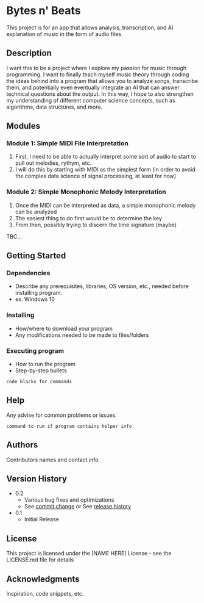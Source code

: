 # Bytes n' Beats
This project is for an app that allows analysis, transcription, and AI explanation of music in the form of audio files.

## Description
I want this to be a project where I explore my passion for music through programming. I want to finally teach myself music theory through coding the ideas behind into a program that allows you to analyze songs, transcribe them, and potentially even eventually integrate an AI that can answer technical questions about the output. In this way, I hope to also strengthen my understanding of different computer science concepts, such as algorithms, data structures, and more.

## Modules
### Module 1: Simple MIDI File Interpretation
1. First, I need to be able to actually interpret some sort of audio to start to pull out melodies, rythym, etc.
2. I will do this by starting with MIDI as the simplest form (in order to avoid the complex data science of signal processing, at least for now)

### Module 2: Simple Monophonic Melody Interpretation
1. Once the MIDI can be interpreted as data, a simple monophonic melody can be analyzed
2. The easiest thing to do first would be to determine the key
3. From then, possibly trying to discern the time signature (maybe)

TBC...

## Getting Started

### Dependencies

* Describe any prerequisites, libraries, OS version, etc., needed before installing program.
* ex. Windows 10

### Installing

* How/where to download your program
* Any modifications needed to be made to files/folders

### Executing program

* How to run the program
* Step-by-step bullets
```
code blocks for commands
```

## Help

Any advise for common problems or issues.
```
command to run if program contains helper info
```

## Authors

Contributors names and contact info

## Version History

* 0.2
    * Various bug fixes and optimizations
    * See [commit change]() or See [release history]()
* 0.1
    * Initial Release

## License

This project is licensed under the [NAME HERE] License - see the LICENSE.md file for details

## Acknowledgments

Inspiration, code snippets, etc.

